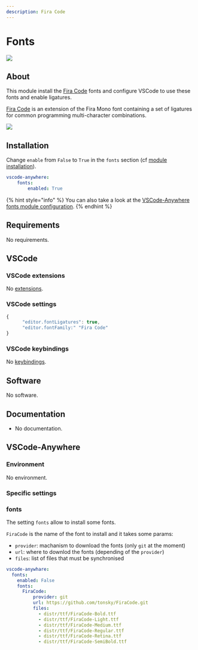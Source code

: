 ```yaml
---
description: Fira Code
---
```


# Fonts

![](https://github.com/tonsky/FiraCode/raw/master/extras/ligatures.png)

## About

This module install the [Fira Code](https://github.com/tonsky/FiraCode/) fonts and configure VSCode to use these fonts and enable ligatures.

[Fira Code](https://github.com/tonsky/FiraCode/) is an extension of the Fira Mono font containing a set of ligatures for common programming multi-character combinations.

![](https://code.visualstudio.com/assets/docs/getstarted/tips-and-tricks/font-ligatures-annotated.png)

## Installation

Change `enable` from `False` to `True` in the `fonts` section \(cf [module installation](../install.md)\).

```yaml
vscode-anywhere:
    fonts:
        enabled: True
```

{% hint style="info" %}
You can also take a look at the [VSCode-Anywhere fonts module configuration](https://github.com/gigi206/VSCode-Anywhere/blob/V2/salt/modules/fonts/defaults.yaml).
{% endhint %}

## Requirements

No requirements.

## VSCode

### VSCode extensions

No [extensions](https://marketplace.visualstudio.com/VSCode).

### VSCode settings

```javascript
{
      "editor.fontLigatures": true,
      "editor.fontFamily:" "Fira Code"
}
```

### VSCode keybindings

No [keybindings](https://code.visualstudio.com/docs/getstarted/keybindings).

## Software

No software.

## Documentation

* No documentation.

## VSCode-Anywhere

### Environment

No environment.

### Specific settings

### fonts

The setting `fonts` allow to install some fonts.

`FiraCode` is the name of the font to install and it takes some params:

* `provider`: machanism to download the fonts \(only `git` at the moment\)
* `url`: where to downlod the fonts \(depending of the `provider`\)
* `files`: list of files that must be synchronised

```yaml
vscode-anywhare:
  fonts:
    enabled: False
    fonts:
      FiraCode:
          provider: git
          url: https://github.com/tonsky/FiraCode.git
          files:
            - distr/ttf/FiraCode-Bold.ttf
            - distr/ttf/FiraCode-Light.ttf
            - distr/ttf/FiraCode-Medium.ttf
            - distr/ttf/FiraCode-Regular.ttf
            - distr/ttf/FiraCode-Retina.ttf
            - distr/ttf/FiraCode-SemiBold.ttf
```

